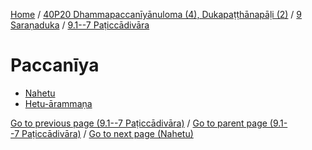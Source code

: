 
[Home](/) / [40P20 Dhammapaccanīyānuloma (4), Dukapaṭṭhānapāḷi (2)](../...md) / [9 Saraṇaduka](...md) / [9.1--7 Paṭiccādivāra](../40P20/9/9.1--7.md)

# Paccanīya

* [Nahetu](Paccaniya/Nahetu.md)
* [Hetu-ārammaṇa](Paccaniya/Hetu-arammana.md)

[Go to previous page (9.1--7 Paṭiccādivāra)](../40P20/9/9.1--7.md) / [Go to parent page (9.1--7 Paṭiccādivāra)](../40P20/9/9.1--7.md) / [Go to next page (Nahetu)](Paccaniya/Nahetu.md)


